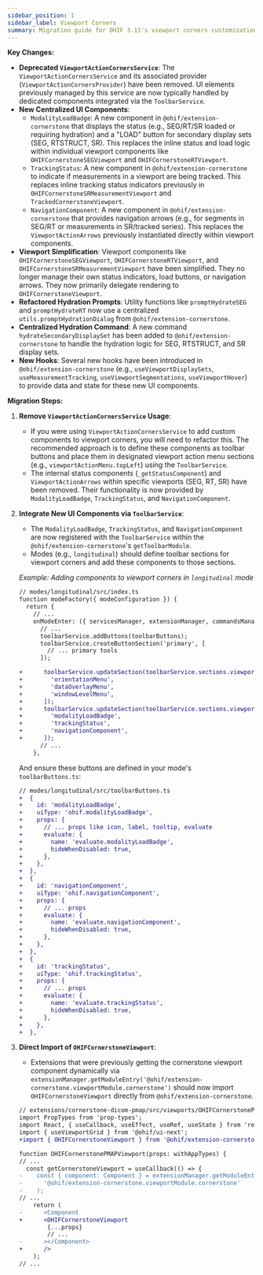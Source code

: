 ```yaml
---
sidebar_position: 1
sidebar_label: Viewport Corners
summary: Migration guide for OHIF 3.11's viewport corners customization changes, including the transition from individual item configurations to location-based arrays and the removal of index priorities.
---
```



**Key Changes:**

*   **Deprecated `ViewportActionCornersService`**: The `ViewportActionCornersService` and its associated provider (`ViewportActionCornersProvider`) have been removed. UI elements previously managed by this service are now typically handled by dedicated components integrated via the `ToolbarService`.
*   **New Centralized UI Components**:
    *   `ModalityLoadBadge`: A new component in `@ohif/extension-cornerstone` that displays the status (e.g., SEG/RT/SR loaded or requiring hydration) and a "LOAD" button for secondary display sets (SEG, RTSTRUCT, SR). This replaces the inline status and load logic within individual viewport components like `OHIFCornerstoneSEGViewport` and `OHIFCornerstoneRTViewport`.
    *   `TrackingStatus`: A new component in `@ohif/extension-cornerstone` to indicate if measurements in a viewport are being tracked. This replaces inline tracking status indicators previously in `OHIFCornerstoneSRMeasurementViewport` and `TrackedCornerstoneViewport`.
    *   `NavigationComponent`: A new component in `@ohif/extension-cornerstone` that provides navigation arrows (e.g., for segments in SEG/RT or measurements in SR/tracked series). This replaces the `ViewportActionArrows` previously instantiated directly within viewport components.
*   **Viewport Simplification**: Viewport components like `OHIFCornerstoneSEGViewport`, `OHIFCornerstoneRTViewport`, and `OHIFCornerstoneSRMeasurementViewport` have been simplified. They no longer manage their own status indicators, load buttons, or navigation arrows. They now primarily delegate rendering to `OHIFCornerstoneViewport`.
*   **Refactored Hydration Prompts**: Utility functions like `promptHydrateSEG` and `promptHydrateRT` now use a centralized `utils.promptHydrationDialog` from `@ohif/extension-cornerstone`.
*   **Centralized Hydration Command**: A new command `hydrateSecondaryDisplaySet` has been added to `@ohif/extension-cornerstone` to handle the hydration logic for SEG, RTSTRUCT, and SR display sets.
*   **New Hooks**: Several new hooks have been introduced in `@ohif/extension-cornerstone` (e.g., `useViewportDisplaySets`, `useMeasurementTracking`, `useViewportSegmentations`, `useViewportHover`) to provide data and state for these new UI components.

**Migration Steps:**

1.  **Remove `ViewportActionCornersService` Usage**:
    *   If you were using `ViewportActionCornersService` to add custom components to viewport corners, you will need to refactor this. The recommended approach is to define these components as toolbar buttons and place them in designated viewport action menu sections (e.g., `viewportActionMenu.topLeft`) using the `ToolbarService`.
    *   The internal status components (`_getStatusComponent`) and `ViewportActionArrows` within specific viewports (SEG, RT, SR) have been removed. Their functionality is now provided by `ModalityLoadBadge`, `TrackingStatus`, and `NavigationComponent`.


3.  **Integrate New UI Components via `ToolbarService`**:
    *   The `ModalityLoadBadge`, `TrackingStatus`, and `NavigationComponent` are now registered with the `ToolbarService` within the `@ohif/extension-cornerstone`'s `getToolbarModule`.
    *   Modes (e.g., `longitudinal`) should define toolbar sections for viewport corners and add these components to those sections.

    *Example: Adding components to viewport corners in `longitudinal` mode*
    ```diff
    // modes/longitudinal/src/index.ts
    function modeFactory({ modeConfiguration }) {
      return {
        // ...
        onModeEnter: ({ servicesManager, extensionManager, commandsManager }: withAppTypes) => {
          // ...
          toolbarService.addButtons(toolbarButtons);
          toolbarService.createButtonSection('primary', [
            // ... primary tools
          ]);

    +      toolbarService.updateSection(toolbarService.sections.viewportActionMenu.topLeft, [
    +        'orientationMenu',
    +        'dataOverlayMenu',
    +        'windowLevelMenu',
    +      ]);
    +      toolbarService.updateSection(toolbarService.sections.viewportActionMenu.topRight, [
    +        'modalityLoadBadge',
    +        'trackingStatus',
    +        'navigationComponent',
    +      ]);
          // ...
        },
    ```
    And ensure these buttons are defined in your mode's `toolbarButtons.ts`:
    ```diff
    // modes/longitudinal/src/toolbarButtons.ts
    +  {
    +    id: 'modalityLoadBadge',
    +    uiType: 'ohif.modalityLoadBadge',
    +    props: {
    +      // ... props like icon, label, tooltip, evaluate
    +      evaluate: {
    +        name: 'evaluate.modalityLoadBadge',
    +        hideWhenDisabled: true,
    +      },
    +    },
    +  },
    +  {
    +    id: 'navigationComponent',
    +    uiType: 'ohif.navigationComponent',
    +    props: {
    +      // ... props
    +      evaluate: {
    +        name: 'evaluate.navigationComponent',
    +        hideWhenDisabled: true,
    +      },
    +    },
    +  },
    +  {
    +    id: 'trackingStatus',
    +    uiType: 'ohif.trackingStatus',
    +    props: {
    +      // ... props
    +      evaluate: {
    +        name: 'evaluate.trackingStatus',
    +        hideWhenDisabled: true,
    +      },
    +    },
    +  },
    ```


5.  **Direct Import of `OHIFCornerstoneViewport`**:
    *   Extensions that were previously getting the cornerstone viewport component dynamically via `extensionManager.getModuleEntry('@ohif/extension-cornerstone.viewportModule.cornerstone')` should now import `OHIFCornerstoneViewport` directly from `@ohif/extension-cornerstone`.

    ```diff
    // extensions/cornerstone-dicom-pmap/src/viewports/OHIFCornerstonePMAPViewport.tsx
    import PropTypes from 'prop-types';
    import React, { useCallback, useEffect, useRef, useState } from 'react';
    import { useViewportGrid } from '@ohif/ui-next';
    +import { OHIFCornerstoneViewport } from '@ohif/extension-cornerstone';

    function OHIFCornerstonePMAPViewport(props: withAppTypes) {
    // ...
      const getCornerstoneViewport = useCallback(() => {
    -    const { component: Component } = extensionManager.getModuleEntry(
    -      '@ohif/extension-cornerstone.viewportModule.cornerstone'
    -    );
    // ...
        return (
    -      <Component
    +      <OHIFCornerstoneViewport
            {...props}
            // ...
    -      ></Component>
    +      />
        );
    // ...
    ```
